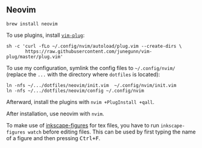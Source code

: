 ## Neovim

`brew install neovim`

To use plugins, install [`vim-plug`](https://github.com/junegunn/vim-plug):
```
sh -c 'curl -fLo ~/.config/nvim/autoload/plug.vim --create-dirs \
       https://raw.githubusercontent.com/junegunn/vim-plug/master/plug.vim'
```

To use my configuration, symlink the config files to `~/.config/nvim/` (replace
the `...` with the directory where `dotfiles` is located):
```
ln -nfs ~/.../dotfiles/neovim/init.vim  ~/.config/nvim/init.vim
ln -nfs ~/.../dotfiles/neovim/config ~/.config/nvim
```

Afterward, install the plugins with `nvim +PlugInstall +qall`.

After installation, use neovim with `nvim`.

To make use of
[inkscape-figures](https://github.com/gillescastel/inkscape-figures) for tex
files, you have to run `inkscape-figures watch` before editing files. This can
be used by first typing the name of a figure and then pressing
<kbd>Ctrl+F</kbd>.
